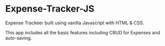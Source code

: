 # Expense-Tracker-JS

  Expense Trackeer built using vanilla Javascript with HTML & CSS.
  
  This app includes all the basic features including CRUD for Expenses and auto-saving.
